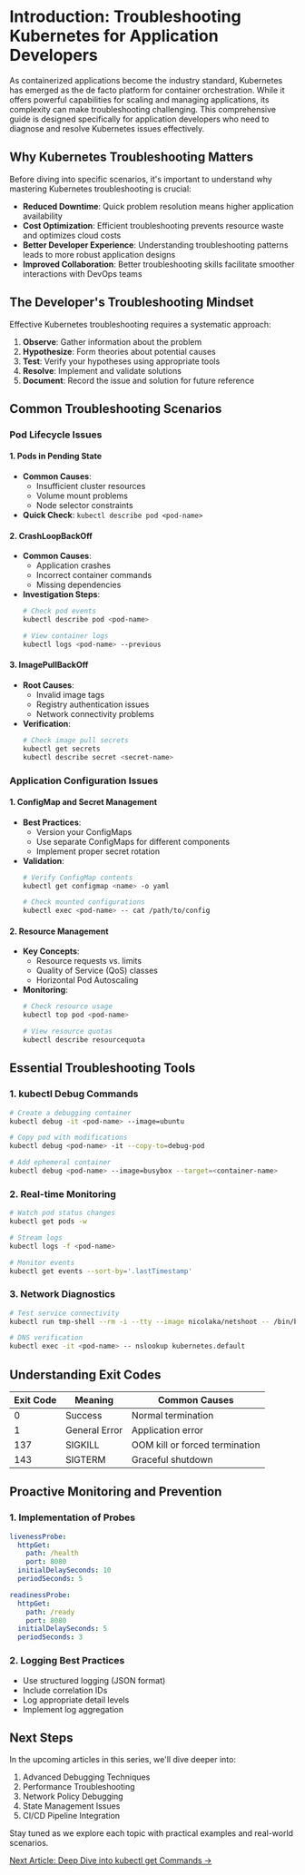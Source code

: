 # Introduction: Troubleshooting Kubernetes for Application Developers

As containerized applications become the industry standard, Kubernetes has emerged as the de facto platform for container orchestration. While it offers powerful capabilities for scaling and managing applications, its complexity can make troubleshooting challenging. This comprehensive guide is designed specifically for application developers who need to diagnose and resolve Kubernetes issues effectively.

## Why Kubernetes Troubleshooting Matters

Before diving into specific scenarios, it's important to understand why mastering Kubernetes troubleshooting is crucial:

- **Reduced Downtime**: Quick problem resolution means higher application availability
- **Cost Optimization**: Efficient troubleshooting prevents resource waste and optimizes cloud costs
- **Better Developer Experience**: Understanding troubleshooting patterns leads to more robust application designs
- **Improved Collaboration**: Better troubleshooting skills facilitate smoother interactions with DevOps teams

## The Developer's Troubleshooting Mindset

Effective Kubernetes troubleshooting requires a systematic approach:

1. **Observe**: Gather information about the problem
2. **Hypothesize**: Form theories about potential causes
3. **Test**: Verify your hypotheses using appropriate tools
4. **Resolve**: Implement and validate solutions
5. **Document**: Record the issue and solution for future reference

## Common Troubleshooting Scenarios

### Pod Lifecycle Issues

#### 1. Pods in Pending State
- **Common Causes**:
  - Insufficient cluster resources
  - Volume mount problems
  - Node selector constraints
- **Quick Check**: `kubectl describe pod <pod-name>`

#### 2. CrashLoopBackOff
- **Common Causes**:
  - Application crashes
  - Incorrect container commands
  - Missing dependencies
- **Investigation Steps**:
  ```bash
  # Check pod events
  kubectl describe pod <pod-name>

  # View container logs
  kubectl logs <pod-name> --previous
  ```

#### 3. ImagePullBackOff
- **Root Causes**:
  - Invalid image tags
  - Registry authentication issues
  - Network connectivity problems
- **Verification**:
  ```bash
  # Check image pull secrets
  kubectl get secrets
  kubectl describe secret <secret-name>
  ```

### Application Configuration Issues

#### 1. ConfigMap and Secret Management
- **Best Practices**:
  - Version your ConfigMaps
  - Use separate ConfigMaps for different components
  - Implement proper secret rotation
- **Validation**:
  ```bash
  # Verify ConfigMap contents
  kubectl get configmap <name> -o yaml

  # Check mounted configurations
  kubectl exec <pod-name> -- cat /path/to/config
  ```

#### 2. Resource Management
- **Key Concepts**:
  - Resource requests vs. limits
  - Quality of Service (QoS) classes
  - Horizontal Pod Autoscaling
- **Monitoring**:
  ```bash
  # Check resource usage
  kubectl top pod <pod-name>

  # View resource quotas
  kubectl describe resourcequota
  ```

## Essential Troubleshooting Tools

### 1. kubectl Debug Commands

```bash
# Create a debugging container
kubectl debug -it <pod-name> --image=ubuntu

# Copy pod with modifications
kubectl debug <pod-name> -it --copy-to=debug-pod

# Add ephemeral container
kubectl debug <pod-name> --image=busybox --target=<container-name>
```

### 2. Real-time Monitoring

```bash
# Watch pod status changes
kubectl get pods -w

# Stream logs
kubectl logs -f <pod-name>

# Monitor events
kubectl get events --sort-by='.lastTimestamp'
```

### 3. Network Diagnostics

```bash
# Test service connectivity
kubectl run tmp-shell --rm -i --tty --image nicolaka/netshoot -- /bin/bash

# DNS verification
kubectl exec -it <pod-name> -- nslookup kubernetes.default
```

## Understanding Exit Codes

| Exit Code | Meaning | Common Causes |
|-----------|---------|---------------|
| 0 | Success | Normal termination |
| 1 | General Error | Application error |
| 137 | SIGKILL | OOM kill or forced termination |
| 143 | SIGTERM | Graceful shutdown |

## Proactive Monitoring and Prevention

### 1. Implementation of Probes
```yaml
livenessProbe:
  httpGet:
    path: /health
    port: 8080
  initialDelaySeconds: 10
  periodSeconds: 5

readinessProbe:
  httpGet:
    path: /ready
    port: 8080
  initialDelaySeconds: 5
  periodSeconds: 3
```

### 2. Logging Best Practices
- Use structured logging (JSON format)
- Include correlation IDs
- Log appropriate detail levels
- Implement log aggregation

## Next Steps

In the upcoming articles in this series, we'll dive deeper into:
1. Advanced Debugging Techniques
2. Performance Troubleshooting
3. Network Policy Debugging
4. State Management Issues
5. CI/CD Pipeline Integration

Stay tuned as we explore each topic with practical examples and real-world scenarios.

[Next Article: Deep Dive into kubectl get Commands →](./2_kubectl_get.md)
